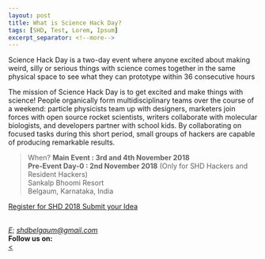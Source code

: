 ```yaml
---
layout: post
title: What is Science Hack Day?
tags: [SHD, Test, Lorem, Ipsum]
excerpt_separator: <!--more-->
---
```

Science Hack Day is a two-day event where anyone excited about making weird, silly or serious things with science comes together in the same physical space to see what they can prototype within 36 consecutive hours

The mission of Science Hack Day is to get excited and make things with science! People organically form multidisciplinary teams over the course of a weekend: particle physicists team up with designers, marketers join forces with open source rocket scientists, writers collaborate with molecular biologists, and developers partner with school kids. By collaborating on focused tasks during this short period, small groups of hackers are capable of producing remarkable results.


>When?
><strong>Main Event : 3rd and 4th November 2018</strong>
><br><strong>Pre-Event Day-0 : 2nd November 2018</strong>  (Only for SHD Hackers and Resident Hackers)
><br>Sankalp Bhoomi Resort
><br>Belgaum, Karnataka, India

<p>
<a class="btn btn-primary btn-lg" href="https://www.instamojo.com/shdindia/">Register for SHD 2018 
<a class="btn btn-primary btn-lg" href="https://goo.gl/BtPNwy">Submit your Idea </a>
</p>
        
<br>
</address>
 <address>
        <abbr title="Email">E:</abbr> <a href="mailto:shdbelgaum@gmail.com">shdbelgaum@gmail.com</a>
         </address>
         <b>Follow us on:</b>
        </br>
        <a href="https://www.facebook.com/sciencehackdayindia/"><i class="fa fa-facebook-official fa-3x" aria-hidden="true"></i></a>
          <a href="https://twitter.com/SHD_India"><i class="fa fa-twitter fa-3x" aria-hidden="true"></i></a>
          <a href="https://www.flickr.com/groups/3087939@N23/"><i class="fa fa-flickr fa-3x" aria-hidden="true"></i><
